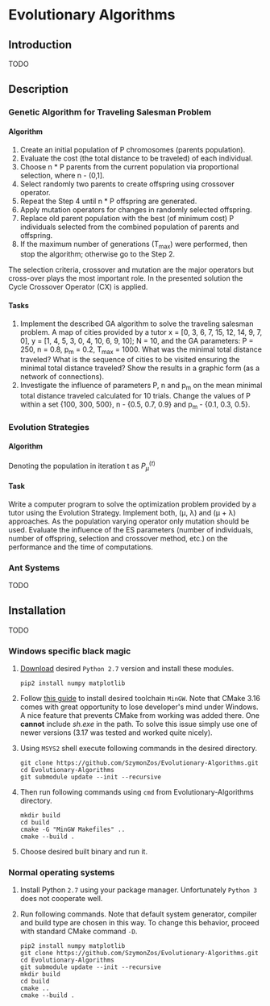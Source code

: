 # Evolutionary Algorithms

## Introduction

TODO

## Description

### Genetic Algorithm for Traveling Salesman Problem

#### Algorithm

1. Create an initial population of P chromosomes (parents population).
2. Evaluate the cost (the total distance to be traveled) of each individual.
3. Choose n * P parents from the current population via proportional selection,
where n - (0,1].
4. Select randomly two parents to create offspring using crossover operator.
5. Repeat the Step 4 until n * P offspring are generated.
6. Apply mutation operators for changes in randomly selected offspring.
7. Replace old parent population with the best (of minimum cost) P individuals
selected from the combined population of parents and offspring.
8. If the maximum number of generations (T<sub>max</sub>) were performed, then
stop the algorithm; otherwise go to the Step 2.

The selection criteria, crossover and mutation are the major operators but
cross-over plays the most important role. In the presented solution the Cycle
Crossover Operator (CX) is applied.

#### Tasks

1. Implement the described GA algorithm to solve the traveling salesman problem.
A map of cities provided by a tutor x = [0, 3, 6, 7, 15, 12, 14, 9, 7, 0],
y = [1, 4, 5, 3, 0, 4, 10, 6, 9, 10]; N = 10,  and the GA parameters: P = 250,
n = 0.8, p<sub>m</sub> = 0.2, T<sub>max</sub> = 1000. What was the minimal total
distance traveled? What is the sequence of cities to be visited ensuring
the minimal total distance traveled? Show the results in a graphic form
(as a network of connections).
2. Investigate the influence of parameters P, n and p<sub>m</sub> on the mean
minimal total distance traveled calculated for 10 trials. Change the values
of P within a set {100, 300, 500}, n - {0.5, 0.7, 0.9}
and p<sub>m</sub> - {0.1, 0.3, 0.5}.

### Evolution Strategies

#### Algorithm

Denoting the population in iteration t as $P_{µ}^{(t)}$

#### Task

Write a computer program to solve the optimization problem provided by a tutor
using the Evolution Strategy. Implement both, (µ, λ) and (µ + λ) approaches.
As the population varying operator only mutation should be used. Evaluate the
influence of the ES parameters (number of individuals, number of offspring,
selection and crossover method, etc.) on the performance and the time of
computations.

### Ant Systems

TODO

## Installation

TODO

### Windows specific black magic

1. [Download](https://www.python.org/downloads/release/python-2717/)
desired ```Python 2.7``` version and install these modules.
   ```shell script
   pip2 install numpy matplotlib
   ```

2. Follow [this 
guide](https://github.com/orlp/dev-on-windows/wiki/Installing-GCC--&-MSYS2)
to install desired toolchain ```MinGW```. Note that CMake 3.16 comes with great
opportunity to lose developer's mind under Windows. A nice feature that prevents
CMake from working was added there. One **cannot** include *sh.exe* in the path.
To solve this issue simply use one of newer versions (3.17 was tested and
worked quite nicely).

3. Using ```MSYS2``` shell execute following commands in the desired directory.
   ```shell script
   git clone https://github.com/SzymonZos/Evolutionary-Algorithms.git
   cd Evolutionary-Algorithms
   git submodule update --init --recursive
   ```

4. Then run following commands using ```cmd``` from Evolutionary-Algorithms
 directory.
   ```shell script
   mkdir build
   cd build
   cmake -G "MinGW Makefiles" ..
   cmake --build .
   ```

5. Choose desired built binary and run it.

### Normal operating systems

1. Install Python ```2.7``` using your package manager. Unfortunately 
```Python 3``` does not cooperate well.

2. Run following commands. Note that default system generator, compiler and
build type are chosen in this way. To change this behavior, proceed with
standard CMake command ```-D```.
   ```shell script
   pip2 install numpy matplotlib
   git clone https://github.com/SzymonZos/Evolutionary-Algorithms.git
   cd Evolutionary-Algorithms
   git submodule update --init --recursive
   mkdir build
   cd build
   cmake ..
   cmake --build . 
   ```

